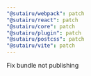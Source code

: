 ```yaml
---
"@sutairu/webpack": patch
"@sutairu/react": patch
"@sutairu/core": patch
"@sutairu/plugin": patch
"@sutairu/postcss": patch
"@sutairu/vite": patch
---
```


Fix bundle not publishing
